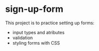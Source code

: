 # sign-up-form
This project is to practice setting up forms:
- input types and atributes
- validation
- styling forms with CSS
